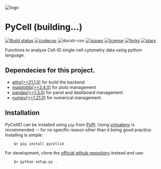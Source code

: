 ![logo](https://raw.githubusercontent.com/pyCellID/pyCellID/clementejose/docs/logo/PycellID_logo.jpg)

# PyCell (building...)

[![Build status](https://github.com/pyCellID/pyCellID/actions/workflows/CI.yml/badge.svg)](https://github.com/pyCellID/pyCellID/actions)
[![codecov](https://codecov.io/gh/pyCellID/pyCellID/branch/main/graph/badge.svg?token=SXFRA6KCLV)](https://codecov.io/gh/pyCellID/pyCellID)
![docstr-cov](https://img.shields.io/endpoint?url=https://jsonbin.org/pyCellID/pyCellID/docstr-cov-workflow/badges/docstr-cov)
[![issues](https://img.shields.io/github/issues/pyCellID/pyCellID)](https://img.shields.io/github/issues/pyCellID/pyCellID)
[![license](https://img.shields.io/github/license/pyCellID/pyCellID)](https://github.com/pyCellID/pyCellID/blob/main/LICENSE)
[![forks](https://img.shields.io/github/forks/pyCellID/pyCellID)](https://github.com/pyCellID/pyCellID/)
[![stars](https://img.shields.io/github/stars/pyCellID/pyCellID)](https://github.com/pyCellID/pyCellID/)

Functions to analyze Cell-ID single-cell cytometry data using python language.

## Dependecies for this project.

- [attrs(>=21.1.0)](https://www.attrs.org/en/stable/) for build the backend.
- [matplotlib(>=3.4.0)](https://matplotlib.org/) for plots management
- [pandas(>=1.3.0)](https://pandas.pydata.org/) for panel and dashboard management.
- [numpy(>=1.21.0)](https://numpy.org/) for numerical management.

## Installation


PyCellID can be installed using ``pip`` from [PyPI](http://pypi.python.org/pypi/pycellid). Using [virtualenv](http://www.virtualenv.org/en/latest/) is recommended -- for no specific reason other than it being good practice. Installing is simple:

```cmd
    $> pip install pycellid
```
   

For development, clone the [official github repository](https://github.com/https://github.com/pyCellID/pyCellID>) instead and use:

```cmd
    $> python setup.py .
```

   